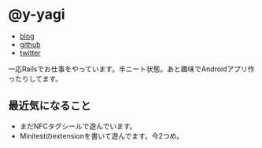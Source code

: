 # @y-yagi

- [blog](http://y-yagi.tumblr.com/)
- [github](https://github.com/y-yagi)
- [twitter](https://twitter.com/y_yagi)

一応Railsでお仕事をやっています。半ニート状態。あと趣味でAndroidアプリ作ったりしてます。


## 最近気になること

* まだNFCタグシールで遊んでいます。
* Minitestのextensionを書いて遊んでます。今2つめ。
